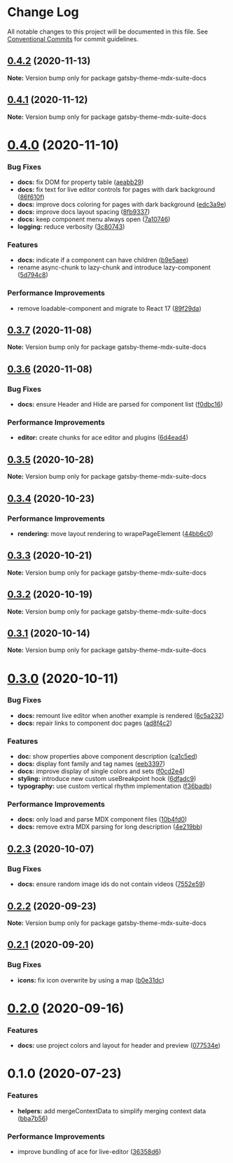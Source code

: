 # Change Log

All notable changes to this project will be documented in this file.
See [Conventional Commits](https://conventionalcommits.org) for commit guidelines.

## [0.4.2](https://github.com/axe312ger/gatsby-mdx-suite/compare/gatsby-theme-mdx-suite-docs@0.4.1...gatsby-theme-mdx-suite-docs@0.4.2) (2020-11-13)

**Note:** Version bump only for package gatsby-theme-mdx-suite-docs





## [0.4.1](https://github.com/axe312ger/gatsby-mdx-suite/compare/gatsby-theme-mdx-suite-docs@0.4.0...gatsby-theme-mdx-suite-docs@0.4.1) (2020-11-12)

**Note:** Version bump only for package gatsby-theme-mdx-suite-docs





# [0.4.0](https://github.com/axe312ger/gatsby-mdx-suite/compare/gatsby-theme-mdx-suite-docs@0.3.7...gatsby-theme-mdx-suite-docs@0.4.0) (2020-11-10)


### Bug Fixes

* **docs:** fix DOM for property table ([aeabb29](https://github.com/axe312ger/gatsby-mdx-suite/commit/aeabb29bc2723bb919024ca36340cf0dad24ea4f))
* **docs:** fix text for live editor controls for pages with dark background ([86f610f](https://github.com/axe312ger/gatsby-mdx-suite/commit/86f610f3ac4240150bedf9d3e9ecc208811ce750))
* **docs:** improve docs coloring for pages with dark background ([edc3a9e](https://github.com/axe312ger/gatsby-mdx-suite/commit/edc3a9e978b1c50735fbccece1da6f9a1126e824))
* **docs:** improve docs layout spacing ([8fb9337](https://github.com/axe312ger/gatsby-mdx-suite/commit/8fb9337b1afa13b1ba6aa4276ec6b113b410ce23))
* **docs:** keep component menu always open ([7a10746](https://github.com/axe312ger/gatsby-mdx-suite/commit/7a10746246dc681cb4df67f9f97bb5cbd53b3f69))
* **logging:** reduce verbosity ([3c80743](https://github.com/axe312ger/gatsby-mdx-suite/commit/3c8074329ce0de15210cf9f8b19a8afd276b22cf))


### Features

* **docs:** indicate if a component can have children ([b9e5aee](https://github.com/axe312ger/gatsby-mdx-suite/commit/b9e5aee32b968769d72a0c5fb83f29a6ce9bdf25))
* rename async-chunk to lazy-chunk and introduce lazy-component ([5d794c8](https://github.com/axe312ger/gatsby-mdx-suite/commit/5d794c8c009e53b4fa16097624346394a8cf1338))


### Performance Improvements

* remove loadable-component and migrate to React 17 ([89f29da](https://github.com/axe312ger/gatsby-mdx-suite/commit/89f29da1dc1a064638d77d6a614bfb5fad9efef9))





## [0.3.7](https://github.com/axe312ger/gatsby-mdx-suite/compare/gatsby-theme-mdx-suite-docs@0.3.6...gatsby-theme-mdx-suite-docs@0.3.7) (2020-11-08)

**Note:** Version bump only for package gatsby-theme-mdx-suite-docs





## [0.3.6](https://github.com/axe312ger/gatsby-mdx-suite/compare/gatsby-theme-mdx-suite-docs@0.3.5...gatsby-theme-mdx-suite-docs@0.3.6) (2020-11-08)


### Bug Fixes

* **docs:** ensure Header and Hide are parsed for component list ([f0dbc16](https://github.com/axe312ger/gatsby-mdx-suite/commit/f0dbc1622cf8483ec22f5c87fa84383f59e20aa1))


### Performance Improvements

* **editor:** create chunks for ace editor and plugins ([6d4ead4](https://github.com/axe312ger/gatsby-mdx-suite/commit/6d4ead457bc0bd5487e18c25c30d9a15f83270ad))





## [0.3.5](https://github.com/axe312ger/gatsby-mdx-suite/compare/gatsby-theme-mdx-suite-docs@0.3.4...gatsby-theme-mdx-suite-docs@0.3.5) (2020-10-28)

**Note:** Version bump only for package gatsby-theme-mdx-suite-docs





## [0.3.4](https://github.com/axe312ger/gatsby-mdx-suite/compare/gatsby-theme-mdx-suite-docs@0.3.3...gatsby-theme-mdx-suite-docs@0.3.4) (2020-10-23)


### Performance Improvements

* **rendering:** move layout rendering to wrapePageElement ([44bb6c0](https://github.com/axe312ger/gatsby-mdx-suite/commit/44bb6c0db630460fdee9c2c6691234bcc015e034))





## [0.3.3](https://github.com/axe312ger/gatsby-mdx-suite/compare/gatsby-theme-mdx-suite-docs@0.3.2...gatsby-theme-mdx-suite-docs@0.3.3) (2020-10-21)

**Note:** Version bump only for package gatsby-theme-mdx-suite-docs





## [0.3.2](https://github.com/axe312ger/gatsby-mdx-suite/compare/gatsby-theme-mdx-suite-docs@0.3.1...gatsby-theme-mdx-suite-docs@0.3.2) (2020-10-19)

**Note:** Version bump only for package gatsby-theme-mdx-suite-docs





## [0.3.1](https://github.com/axe312ger/gatsby-mdx-suite/compare/gatsby-theme-mdx-suite-docs@0.3.0...gatsby-theme-mdx-suite-docs@0.3.1) (2020-10-14)

**Note:** Version bump only for package gatsby-theme-mdx-suite-docs





# [0.3.0](https://github.com/axe312ger/gatsby-mdx-suite/compare/gatsby-theme-mdx-suite-docs@0.2.3...gatsby-theme-mdx-suite-docs@0.3.0) (2020-10-11)


### Bug Fixes

* **docs:** remount live editor when another example is rendered ([6c5a232](https://github.com/axe312ger/gatsby-mdx-suite/commit/6c5a23249c181af04c1aac43e82668d3621ea4dd))
* **docs:** repair links to component doc pages ([ad8f4c2](https://github.com/axe312ger/gatsby-mdx-suite/commit/ad8f4c2e6032d7fec0a5c47e621da9fb894c024d))


### Features

* **doc:** show properties above component description ([ca1c5ed](https://github.com/axe312ger/gatsby-mdx-suite/commit/ca1c5ed574c8811cba6af3f2c1972926a81e9cd4))
* **docs:** display font family and tag names ([eeb3397](https://github.com/axe312ger/gatsby-mdx-suite/commit/eeb3397b062b8744a1974aefd1d2e31b23ddd150))
* **docs:** improve display of single colors and sets ([f0cd2e4](https://github.com/axe312ger/gatsby-mdx-suite/commit/f0cd2e49fffff79ee661234d1f98babb794482ec))
* **styling:** introduce new custom useBreakpoint hook ([6dfadc9](https://github.com/axe312ger/gatsby-mdx-suite/commit/6dfadc9dbcb6e80dc2f855fdb410e85f705e3b85))
* **typography:** use custom vertical rhythm implementation ([f36badb](https://github.com/axe312ger/gatsby-mdx-suite/commit/f36badb555cd944de0119bb9c6218e413bccb7a9))


### Performance Improvements

* **docs:** only load and parse MDX component files ([10b4fd0](https://github.com/axe312ger/gatsby-mdx-suite/commit/10b4fd0ac80ea410dba62ceadef8992ab65b5231))
* **docs:** remove extra MDX parsing for long description ([4e219bb](https://github.com/axe312ger/gatsby-mdx-suite/commit/4e219bbd5590d0ae0c1a832bdff00ccf58ab4a6f))





## [0.2.3](https://github.com/axe312ger/gatsby-mdx-suite/compare/gatsby-theme-mdx-suite-docs@0.2.2...gatsby-theme-mdx-suite-docs@0.2.3) (2020-10-07)


### Bug Fixes

* **docs:** ensure random image ids do not contain videos ([7552e59](https://github.com/axe312ger/gatsby-mdx-suite/commit/7552e5985bcc91025015168556f646629e101dea))





## [0.2.2](https://github.com/axe312ger/gatsby-mdx-suite/compare/gatsby-theme-mdx-suite-docs@0.2.1...gatsby-theme-mdx-suite-docs@0.2.2) (2020-09-23)

**Note:** Version bump only for package gatsby-theme-mdx-suite-docs





## [0.2.1](https://github.com/axe312ger/gatsby-mdx-suite/compare/gatsby-theme-mdx-suite-docs@0.2.0...gatsby-theme-mdx-suite-docs@0.2.1) (2020-09-20)


### Bug Fixes

* **icons:** fix icon overwrite by using a map ([b0e31dc](https://github.com/axe312ger/gatsby-mdx-suite/commit/b0e31dcf6ed469957eb3a3a6dc05c3b15582f5fe))





# [0.2.0](https://github.com/axe312ger/gatsby-mdx-suite/compare/gatsby-theme-mdx-suite-docs@0.1.0...gatsby-theme-mdx-suite-docs@0.2.0) (2020-09-16)


### Features

* **docs:** use project colors and layout for header and preview ([077534e](https://github.com/axe312ger/gatsby-mdx-suite/commit/077534ebaf7e065195c21d9ddd6b56715061486a))





# 0.1.0 (2020-07-23)


### Features

* **helpers:** add mergeContextData to simplify merging context data ([bba7b56](https://github.com/axe312ger/gatsby-mdx-suite/commit/bba7b561799d6775eecc2318ef912313532819dc))


### Performance Improvements

* improve bundling of ace for live-editor ([36358d6](https://github.com/axe312ger/gatsby-mdx-suite/commit/36358d6e17ffa63c4770ff5e2e514b1f4e2e8668))
